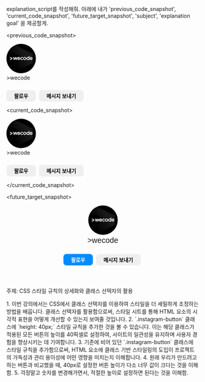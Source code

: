 explanation_script를 작성해줘. 아래에 내가 'previous_code_snapshot', 'current_code_snapshot',
'future_target_snapshot', 'subject', 'explanation goal' 을 제공할게.

<previous_code_snapshot>
<!DOCTYPE html>
<html lang="en">

<head>
  <title> My First Instagram </title>
  <style>
    img {
      width: 77px;
      height: 77px;
      border-radius: 50%;
    }

    div {
      font-family: Arial;
      font-size: 20px;
    }

    .instagram-button {}
  </style>
</head>

<body>
  <img src="./instagram-profile.jpg" alt="profile-picture" />
  <div>
    >wecode
  </div>
  <button class="instagram-button"> 팔로우 </button>
  <button class="instagram-button"> 메시지 보내기</button>
</body>

</html>
</previous_code_snapshot>

<current_code_snapshot>
<!DOCTYPE html>
<html lang="en">

<head>
  <title> My First Instagram </title>
  <style>
    img {
      width: 77px;
      height: 77px;
      border-radius: 50%;
    }

    div {
      font-family: Arial;
      font-size: 20px;
    }

    .instagram-button {
      height: 40px;
    }
  </style>
</head>

<body>
  <img src="./instagram-profile.jpg" alt="profile-picture" />
  <div>
    >wecode
  </div>
  <button class="instagram-button"> 팔로우 </button>
  <button class="instagram-button"> 메시지 보내기</button>
</body>

</html>

</current_code_snapshot>

<future_target_snapshot>
<!DOCTYPE html>
<html lang="en">

<head>
  <title> My First Instagram </title>
  <style>
    .profile-image {
      width: 77px;
      height: 77px;
      border-radius: 50%;
      display: inline-block;
    }

    .user-info {
      display: inline-block;
      padding-left: 28px;
    }

    .user-name {
      font-family: Arial;
      font-size: 20px;
    }

    .instagram-button {
      height: 30px;
      border-radius: 8px;
      border: none;
      font-weight: bold;
      margin-top: 24px;
      margin-right: 4px;
      padding: 4px 20px;
    }

    .follow-button {
      color: white;
      background-color: rgb(0, 140, 255);
    }
  </style>
</head>

<body>
  <header class="profile-wrapper">
    <img class="profile-image" src="./instagram-profile.jpg" alt="profile-picture" />
    <section class="user-info">
      <div class="user-name">
        >wecode
      </div>
      <button class="instagram-button follow-button"> 팔로우 </button>
      <button class="instagram-button"> 메시지 보내기</button>
    </section>
  </header>
</body>

</html>
</future_target_snapshot>

<subject> 주제: CSS 스타일 규칙의 상세화와 클래스 선택자의 활용 </subject>

<explanation goal>
1. 이번 강의에서는 CSS에서 클래스 선택자를 이용하여 스타일을 더 세밀하게 조정하는 방법을 배웁니다. 클래스 선택자를 활용함으로써, 스타일 시트를 통해 HTML 요소의 시각적 표현을 어떻게 개선할 수 있는지 보여줄 것입니다.
2. `.instagram-button` 클래스에 `height: 40px;` 스타일 규칙을 추가한 것을 볼 수 있습니다. 이는 해당 클래스가 적용된 모든 버튼의 높이를 40픽셀로 설정하여, 사이트의 일관성을 유지하며 사용자 경험을 향상시키는 데 기여합니다.
3. 기존에 비어 있던 `.instagram-button` 클래스에 스타일 규칙을 추가함으로써, HTML 요소에 클래스 기반 스타일링의 도입이 프로젝트의 가독성과 관리 용이성에 어떤 영향을 미치는지 이해합니다.
4. 원래 우리가 만드려고 하는 버튼과 비교했을 때, 40px로 설정한 버튼 높이가 다소 너무 값이 크다는 것을 이해함.
5. 걱정말고 숫자를 변경해가면서, 적절한 높이로 설정하면 된다는 것을 이해함.
</explanation goal>

<script tone>

유치원 선생님처럼 친절하고 따뜻한 말투, 초보자에게 수업을 하기 위해 기초적인 내용까지 꼼꼼히 설명하고 넘어가는 선생님같은 말투. 하나라도 더 알려주고 싶어하는 멘토의 마음가짐을 가지고 있어요. "~합니다"체가 아니라 "~해요"체를 전체 문단의 70%이상 으로 구성하는 것이 좋아요.

</script tone>